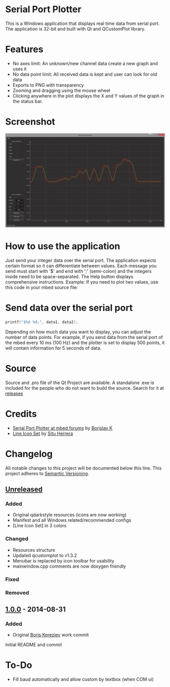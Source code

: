 # Serial Port Plotter

This is a Windows application that displays real time data from serial port. The application is 32-bit and built with Qt and QCustomPlot library.

# Features
- No axes limit: An unknown/new channel data create a new graph and uses it
- No data point limit: All received data is kept and user can look for old data
- Exports to PNG with transparency
- Zooming and dragging using the mouse wheel
- Clicking anywhere in the plot displays the X and Y values of the graph in the status bar.

# Screenshot

![Serial Port Plotter screenshot](res/screen.jpg)

# How to use the application

Just send your integer data over the serial port. The application expects certain format so it can differentiate between values. Each message you send must start with '$' and end with ';' (semi-colon) and the integers inside need to be space-separated. The Help button displays comprehensive instructions. Example: If you need to plot two values, use this code in your mbed source file:

# Send data over the serial port

```c
printf("$%d %d;", data1, data2);
```

Depending on how much data you want to display, you can adjust the number of data points. For example, if you send data from the serial port of the mbed every 10 ms (100 Hz) and the plotter is set to display 500 points, it will contain information for 5 seconds of data.

# Source

Source and .pro file of the Qt Project are available. A standalone .exe is included for the people who do not want to build the source. Search for it at [releases](https://github.com/CieNTi/serial_port_plotter/releases)

# Credits

- [Serial Port Plotter at mbed forums](https://developer.mbed.org/users/borislav/notebook/serial-port-plotter/) by [Borislav K](https://developer.mbed.org/users/borislav/ )
- [Line Icon Set](http://www.flaticon.com/packs/line-icon-set) by [Situ Herrera](http://www.flaticon.com/authors/situ-herrera)

# Changelog

All notable changes to this project will be documented below this line.
This project adheres to [Semantic Versioning](http://semver.org/).

## [Unreleased]
### Added
- Original qdarkstyle resources (icons are now working)
- Manifest and all Windows related/recommended configs
- [Line Icon Set] in 3 colors

### Changed
- Resources structure
- Updated qcustomplot to v1.3.2
- Menubar is replaced by icon toolbar for usability
- mainwindow.cpp comments are now doxygen friendly

### Fixed

### Removed

## [1.0.0] - 2014-08-31
### Added
- Original [Boris Kereziev](b.kereziev@gmail.com) work commit

Initial README and commit

[Unreleased]: https://link/to/diff
[1.0.0]: https://developer.mbed.org/users/borislav/notebook/serial-port-plotter/

# To-Do
- Fill baud automatically and allow custom by textbox (when COM ui)